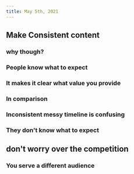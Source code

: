 ```yaml
---
title: May 5th, 2021
---
```


## Make Consistent content
### why though?
### People know what to expect
### It makes it clear what value you provide
### In comparison
### Inconsistent messy timeline is confusing
### They don't know what to expect
## don't worry over the competition
### You serve a different audience
###
